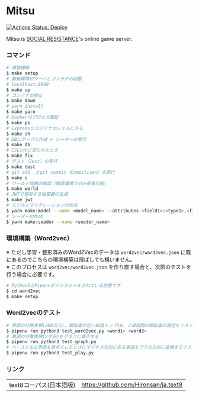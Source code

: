 # Mitsu

[![Actions Status: Deploy](https://github.com/uyupun/mitsu/workflows/Deploy/badge.svg)](https://github.com/uyupun/mitsu/actions?query=workflow%3A"Deploy")

Mitsu is [SOCIAL RESISTANCE](https://github.com/uyupun/social-resistance)'s online game server.

### コマンド

```bash
# 環境構築
$ make setup
# 開発環境のサーバとコンテナの起動
# localhost:8000
$ make up
# コンテナの停止
$ make down
# yarn install
$ make yarn
# Dockerのプロセス確認
$ make ps
# Expressのコンテナのシェルに入る
$ make sh
# DBにテーブル作成 + シーダーの実行
$ make db
# ESLintに怒られたとき
$ make fix
# テスト（Jest）の実行
$ make test
# git add .とgit commit（Commitizen）の実行
$ make c
# ワールド情報の確認（開発環境でのみ使用可能）
$ make world
# JWTで使用する秘密鍵の生成
$ make jwt
# モデルとマイグレーションの作成
$ yarn make:model --name <model_name> --attributes <field1>:<type1>,<field2>:<type2>,...
# シーダーの作成
$ yarn make:seeder --name <seeder_name>
```

### 環境構築（Word2vec）

※ ただし学習・整形済みのWord2Vecのデータは `word2vec/word2vec.json` に既にあるのでこちらの環境構築は飛ばしても構いません。  
※ このプロセスは `word2vec/word2vec.json` を作り直す場合と、次節のテストを行う場合に必要です。

```bash
# Python3とPipenvがインストールされている前提です
$ cd word2vec
$ make setup
```

### Word2vecのテスト

```bash
# 単語の分散表現(200次元)、類似度が近い単語トップ10、２単語間の類似度の測定をテストできます
$ pipenv run python3 test_word2vec.py <word1> <word2>
# 単語の分散表現(2次元)をグラフに表示する
$ pipenv run python3 test_graph.py
# ベースとなる単語を原点としたときにマイナス方向にある単語をプラス方向に変換するテスト
$ pipenv run python3 test_play.py
```

### リンク

|||
|:--|:--|
|text8コーパス(日本語版)|https://github.com/Hironsan/ja.text8|
